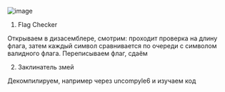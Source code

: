 ![image](https://github.com/user-attachments/assets/63b4ecef-a7b4-4f90-b0f1-b45b9acca696)

1. Flag Checker

Открываем в дизасемблере, смотрим: проходит проверка на длину флага, затем каждый символ сравнивается по очереди с символом валидного флага. Переписываем флаг, сдаём

2. Заклинатель змей

Декомпилируем, например через  uncompyle6 и изучаем код
